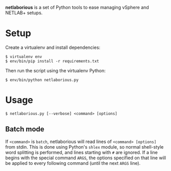**netlaborious** is a set of Python tools to ease managing vSphere and NETLAB+
setups.

# Setup

Create a virtualenv and install dependencies:

    $ virtualenv env
    $ env/bin/pip install -r requirements.txt

Then run the script using the virtualenv Python:

    $ env/bin/python netlaborious.py

# Usage

    $ netlaborious.py [--verbose] <command> [options]

## Batch mode

If `<command>` is `batch`, netlaborious will read lines of `<command> [options]`
from stdin.  This is done using Python's `shlex` module, so normal shell-style
word splitting is performed, and lines starting with `#` are ignored.  If a line
begins with the special command `ARGS`, the options specified on that line will
be applied to every following command (until the next `ARGS` line).
